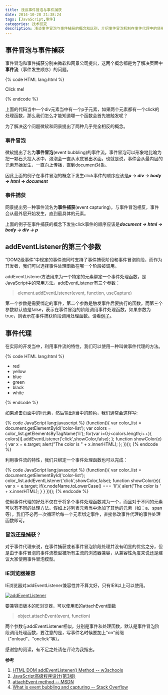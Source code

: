 ```yaml
---
title: 浅谈事件冒泡与事件捕获
date: 2014-10-28 21:38:24
tags: [JavaScript,事件]
categories: 技术研究
description: 浅谈事件冒泡与事件捕获的概念和区别，介绍事件冒泡机制在事件代理中的使用。
---
```


## 事件冒泡与事件捕获

事件冒泡和事件捕获分别由微软和网景公司提出，这两个概念都是为了解决页面中**事件流**（事件发生顺序）的问题。


{% code HTML lang:html %}
    <div id="outer">
        <p id="inner">Click me!</p>
    </div>
{% endcode %}

上面的代码当中一个div元素当中有一个p子元素，如果两个元素都有一个click的处理函数，那么我们怎么才能知道哪一个函数会首先被触发呢？

为了解决这个问题微软和网景提出了两种几乎完全相反的概念。

### 事件冒泡

微软提出了名为**事件冒泡**(event bubbling)的事件流。事件冒泡可以形象地比喻为把一颗石头投入水中，泡泡会一直从水底冒出水面。也就是说，事件会从最内层的元素开始发生，一直向上传播，直到document对象。

因此上面的例子在事件冒泡的概念下发生click事件的顺序应该是***p -> div -> body -> html -> document***

### 事件捕获

网景提出另一种事件流名为**事件捕获**(event capturing)。与事件冒泡相反，事件会从最外层开始发生，直到最具体的元素。

上面的例子在事件捕获的概念下发生click事件的顺序应该是***document -> html -> body -> div -> p***

## addEventListener的第三个参数

“DOM2级事件”中规定的事件流同时支持了事件捕获阶段和事件冒泡阶段，而作为开发者，我们可以选择事件处理函数在哪一个阶段被调用。

addEventListener方法用来为一个特定的元素绑定一个事件处理函数，是JavaScript中的常用方法。addEventListener有三个参数：

> element.addEventListener(event, function, useCapture)

第一个参数是需要绑定的事件，第二个参数是触发事件后要执行的函数。而第三个参数默认值是false，表示在事件冒泡的阶段调用事件处理函数，如果参数为true，则表示在事件捕获阶段调用处理函数。请看[例子](http://www.w3schools.com/jsref/tryit.asp?filename=tryjsref_element_addeventlistener_capture)。

## 事件代理

在实际的开发当中，利用事件流的特性，我们可以使用一种叫做事件代理的方法。

{% code HTML lang:html %}
    <ul id="color-list">
        <li>red</li>
        <li>yellow</li>
        <li>blue</li>
        <li>green</li>
        <li>black</li>
        <li>white</li>
    </ul>
{% endcode %}

如果点击页面中的li元素，然后输出li当中的颜色，我们通常会这样写:

{% code JavaScript lang:javascript %}
    (function(){
        var color_list = document.getElementById('color-list');
        var colors = color_list.getElementsByTagName('li');
        for(var i=0;i<colors.length;i++){
            colors[i].addEventListener('click',showColor,false);
        };
        function showColor(e){
            var x = e.target;
            alert("The color is " + x.innerHTML);
        };
    })();
{% endcode %}

利用事件流的特性，我们只绑定一个事件处理函数也可以完成：

{% code JavaScript lang:javascript %}
    (function(){
        var color_list = document.getElementById('color-list');
        color_list.addEventListener('click',showColor,false);
        function showColor(e){
            var x = e.target;
            if(x.nodeName.toLowerCase() === 'li'){
                alert('The color is ' + x.innerHTML);
            }
        }
    })();
{% endcode %}

使用事件代理的好处不仅在于将多个事件处理函数减为一个，而且对于不同的元素可以有不同的处理方法。假如上述列表元素当中添加了其他的元素（如：a、span等），我们不必再一次循环给每一个元素绑定事件，直接修改事件代理的事件处理函数即可。

### 冒泡还是捕获？

对于事件代理来说，在事件捕获或者事件冒泡阶段处理并没有明显的优劣之分，但是由于事件冒泡的事件流模型被所有主流的浏览器兼容，从兼容性角度来说还是建议大家使用事件冒泡模型。

### IE浏览器兼容

IE浏览器对addEventListener兼容性并不算太好，只有IE9以上可以使用。

[![addEventListener](https://acwong-blog.oss-cn-shenzhen.aliyuncs.com/acwongblogaddEventListener.PNG)](https://acwong-blog.oss-cn-shenzhen.aliyuncs.com/acwongblogaddEventListener.PNG)

要兼容旧版本的IE浏览器，可以使用IE的attachEvent函数

> object.attachEvent(event, function)

两个参数与addEventListener相似，分别是事件和处理函数，默认是事件冒泡阶段调用处理函数，要注意的是，写事件名时候要加上"on"前缀（"onload"、"onclick"等）。

感谢您的阅读，有不足之处请在评论为我指出。

**参考**

1. [HTML DOM addEventListener() Method -- w3schools](http://www.w3schools.com/jsref/met_element_addeventlistener.asp)
2. [JavaScript高级程序设计(第3版)](http://book.douban.com/subject/10546125/)
3. [attachEvent method -- MSDN](http://msdn.microsoft.com/en-us/library/ie/ms536343.aspx)
4. [What is event bubbling and capturing -- Stack Overflow](https://stackoverflow.com/questions/4616694/what-is-event-bubbling-and-capturing?nsukey=zA51Jl1Abrk%2FRkPZVPbCjx4J80CbKY93tVZAAejv4ySodF5MTEOdxPCiy4RFfLE5hPcgmYVt2Y4ma7A5hHfbXg%3D%3D)


